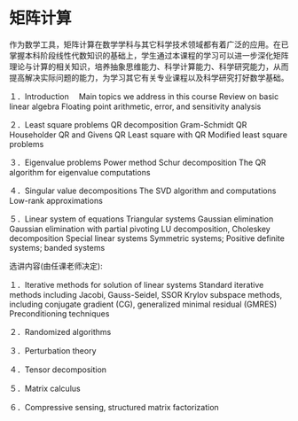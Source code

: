 # 矩阵计算

作为数学工具，矩阵计算在数学学科与其它科学技术领域都有着广泛的应用。在已掌握本科阶段线性代数知识的基础上，学生通过本课程的学习可以进一步深化矩阵理论与计算的相关知识，培养抽象思维能力、科学计算能力、科学研究能力，从而提高解决实际问题的能力，为学习其它有关专业课程以及科学研究打好数学基础。   

１．Introduction 　Main topics we address in this course  Review on basic linear algebra  Floating point arithmetic, error, and sensitivity analysis

２．Least square problems  QR decomposition  Gram-Schmidt QR  Householder QR and Givens QR  Least square with QR  Modified least square problems

３．Eigenvalue problems  Power method  Schur decomposition  The QR algorithm for eigenvalue computations

４．Singular value decompositions  The SVD algorithm and computations  Low-rank approximations

５．Linear system of equations  Triangular systems   Gaussian elimination  Gaussian elimination with partial pivoting  LU decomposition, Choleskey decomposition  Special linear systems     Symmetric systems;    Positive definite systems;    banded  systems

选讲内容(由任课老师决定):

１．Iterative methods for solution of linear systems  Standard iterative methods including Jacobi, Gauss-Seidel, SSOR   Krylov subspace methods, including conjugate gradient (CG), generalized minimal residual (GMRES)  Preconditioning techniques

２．Randomized algorithms

３．Perturbation theory

４．Tensor decomposition

５．Matrix calculus

６．Compressive sensing, structured matrix factorization